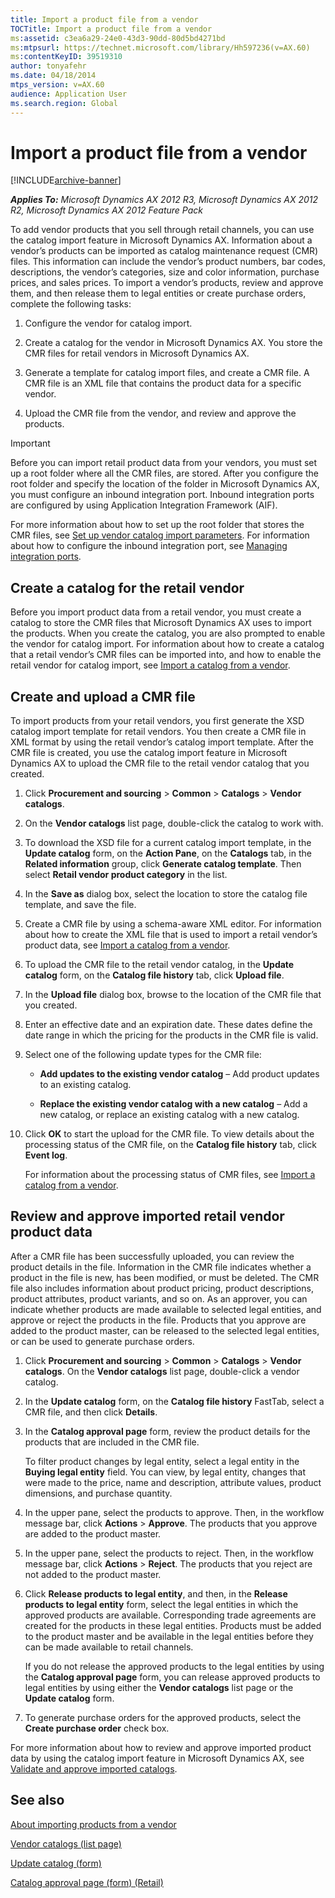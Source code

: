 ```yaml
---
title: Import a product file from a vendor
TOCTitle: Import a product file from a vendor
ms:assetid: c3ea6a29-24e0-43d3-90dd-80d5bd4271bd
ms:mtpsurl: https://technet.microsoft.com/library/Hh597236(v=AX.60)
ms:contentKeyID: 39519310
author: tonyafehr
ms.date: 04/18/2014
mtps_version: v=AX.60
audience: Application User
ms.search.region: Global
---
```


# Import a product file from a vendor 


[!INCLUDE[archive-banner](includes/archive-banner.md)]


_**Applies To:** Microsoft Dynamics AX 2012 R3, Microsoft Dynamics AX 2012 R2, Microsoft Dynamics AX 2012 Feature Pack_

To add vendor products that you sell through retail channels, you can use the catalog import feature in Microsoft Dynamics AX. Information about a vendor’s products can be imported as catalog maintenance request (CMR) files. This information can include the vendor’s product numbers, bar codes, descriptions, the vendor’s categories, size and color information, purchase prices, and sales prices. To import a vendor’s products, review and approve them, and then release them to legal entities or create purchase orders, complete the following tasks:

1.  Configure the vendor for catalog import.

2.  Create a catalog for the vendor in Microsoft Dynamics AX. You store the CMR files for retail vendors in Microsoft Dynamics AX.

3.  Generate a template for catalog import files, and create a CMR file. A CMR file is an XML file that contains the product data for a specific vendor.

4.  Upload the CMR file from the vendor, and review and approve the products.


> [!IMPORTANT]
> <P>Before you can import retail product data from your vendors, you must set up a root folder where all the CMR files, are stored. After you configure the root folder and specify the location of the folder in Microsoft Dynamics AX, you must configure an inbound integration port. Inbound integration ports are configured by using Application Integration Framework (AIF).</P>
> <P>For more information about how to set up the root folder that stores the CMR files, see <A href="set-up-vendor-catalog-import-parameters.md">Set up vendor catalog import parameters</A>. For information about how to configure the inbound integration port, see <A href="managing-integration-ports.md">Managing integration ports</A>.</P>



## Create a catalog for the retail vendor

Before you import product data from a retail vendor, you must create a catalog to store the CMR files that Microsoft Dynamics AX uses to import the products. When you create the catalog, you are also prompted to enable the vendor for catalog import. For information about how to create a catalog that a retail vendor’s CMR files can be imported into, and how to enable the retail vendor for catalog import, see [Import a catalog from a vendor](import-a-catalog-from-a-vendor.md).

## Create and upload a CMR file

To import products from your retail vendors, you first generate the XSD catalog import template for retail vendors. You then create a CMR file in XML format by using the retail vendor’s catalog import template. After the CMR file is created, you use the catalog import feature in Microsoft Dynamics AX to upload the CMR file to the retail vendor catalog that you created.

1.  Click **Procurement and sourcing** \> **Common** \> **Catalogs** \> **Vendor catalogs**.

2.  On the **Vendor catalogs** list page, double-click the catalog to work with.

3.  To download the XSD file for a current catalog import template, in the **Update catalog** form, on the **Action Pane**, on the **Catalogs** tab, in the **Related information** group, click **Generate catalog template**. Then select **Retail vendor product category** in the list.

4.  In the **Save as** dialog box, select the location to store the catalog file template, and save the file.

5.  Create a CMR file by using a schema-aware XML editor. For information about how to create the XML file that is used to import a retail vendor’s product data, see [Import a catalog from a vendor](import-a-catalog-from-a-vendor.md).

6.  To upload the CMR file to the retail vendor catalog, in the **Update catalog** form, on the **Catalog file history** tab, click **Upload file**.

7.  In the **Upload file** dialog box, browse to the location of the CMR file that you created.

8.  Enter an effective date and an expiration date. These dates define the date range in which the pricing for the products in the CMR file is valid.

9.  Select one of the following update types for the CMR file:
    
      - **Add updates to the existing vendor catalog** – Add product updates to an existing catalog.
    
      - **Replace the existing vendor catalog with a new catalog** – Add a new catalog, or replace an existing catalog with a new catalog.

10. Click **OK** to start the upload for the CMR file. To view details about the processing status of the CMR file, on the **Catalog file history** tab, click **Event log**.
    
    For information about the processing status of CMR files, see [Import a catalog from a vendor](import-a-catalog-from-a-vendor.md).

## Review and approve imported retail vendor product data

After a CMR file has been successfully uploaded, you can review the product details in the file. Information in the CMR file indicates whether a product in the file is new, has been modified, or must be deleted. The CMR file also includes information about product pricing, product descriptions, product attributes, product variants, and so on. As an approver, you can indicate whether products are made available to selected legal entities, and approve or reject the products in the file. Products that you approve are added to the product master, can be released to the selected legal entities, or can be used to generate purchase orders.

1.  Click **Procurement and sourcing** \> **Common** \> **Catalogs** \> **Vendor catalogs**. On the **Vendor catalogs** list page, double-click a vendor catalog.

2.  In the **Update catalog** form, on the **Catalog file history** FastTab, select a CMR file, and then click **Details**.

3.  In the **Catalog approval page** form, review the product details for the products that are included in the CMR file.
    
    To filter product changes by legal entity, select a legal entity in the **Buying legal entity** field. You can view, by legal entity, changes that were made to the price, name and description, attribute values, product dimensions, and purchase quantity.

4.  In the upper pane, select the products to approve. Then, in the workflow message bar, click **Actions** \> **Approve**. The products that you approve are added to the product master.

5.  In the upper pane, select the products to reject. Then, in the workflow message bar, click **Actions** \> **Reject**. The products that you reject are not added to the product master.

6.  Click **Release products to legal entity**, and then, in the **Release products to legal entity** form, select the legal entities in which the approved products are available. Corresponding trade agreements are created for the products in these legal entities. Products must be added to the product master and be available in the legal entities before they can be made available to retail channels.
    
    If you do not release the approved products to the legal entities by using the **Catalog approval page** form, you can release approved products to legal entities by using either the **Vendor catalogs** list page or the **Update catalog** form.

7.  To generate purchase orders for the approved products, select the **Create purchase order** check box.

For more information about how to review and approve imported product data by using the catalog import feature in Microsoft Dynamics AX, see [Validate and approve imported catalogs](validate-and-approve-imported-catalogs.md).

## See also

[About importing products from a vendor](about-importing-products-from-a-vendor.md)

[Vendor catalogs (list page)](https://technet.microsoft.com/library/hh227480\(v=ax.60\))

[Update catalog (form)](https://technet.microsoft.com/library/hh209525\(v=ax.60\))

[Catalog approval page (form) (Retail)](https://technet.microsoft.com/library/hh597317\(v=ax.60\))

  


